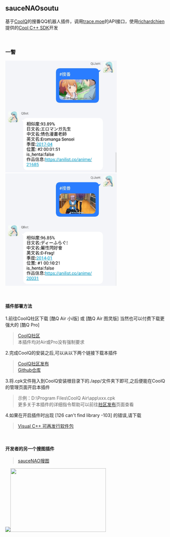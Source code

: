 ## sauceNAOsoutu
基于[CoolQ](https://cqp.cc/t/23253)的搜番QQ机器人插件，调用[trace.moe](https://trace.moe/)的API接口，使用[richardchien](https://github.com/richardchien)提供的[Cool C++ SDK](https://cqcppsdk.cqp.moe/guide/)开发  

<br>

### 一瞥
<img src="https://github.com/QiJieH/traceMOEsoufan/raw/master/READMEIMG/IMG_20200417_203510.jpg" width="350" /><img src="https://github.com/QiJieH/traceMOEsoufan/raw/master/READMEIMG/IMG_20200417_203616.jpg" width="350" />  

<br>

#### 插件部署方法  

1.前往CoolQ社区下载 [酷Q Air 小i版] 或 [酷Q Air 图灵版] 当然也可以付费下载更强大的 [酷Q Pro]  
>[CoolQ社区](https://cqp.cc/t/23253)  
>本插件均对Air或Pro没有强制要求  

2.完成CoolQ的安装之后,可以从以下两个链接下载本插件
>[CoolQ社区发布](https://cqp.cc/t/48420)  
>[Github仓库](https://github.com/QiJieH/traceMOEsoufan/raw/master/cpk/io.github.qijieh.tracemoesoufan.cpk)  

3.将.cpk文件拖入到CoolQ安装根目录下的./app/文件夹下即可,之后便能在CoolQ的管理页面开启本插件
>示例：D:\Program Files\CoolQ Air\app\xxx.cpk  
>更多关于本插件的详细指令帮助可以前往[社区发布](https://cqp.cc/t/48420)页面查看  

4.如果在开启插件时出现  [126 can't find library -103]  的错误,请下载  
>[Visual C++ 可再发行软件包](https://aka.ms/vs/16/release/vc_redist.x86.exe)  
    
<br>
  
#### 开发者的另一个搜图插件
>[sauceNAO搜图](https://github.com/QiJieH/sauceNAOsoutu)  

<img src="https://github.com/QiJieH/sauceNAOsoutu/raw/master/READMEIMG/IMG_20200415_181318.jpg" width="300" /><img src="https://github.com/QiJieH/sauceNAOsoutu/raw/master/READMEIMG/IMG_20200415_181414.jpg" width="300" height="200" />

 

